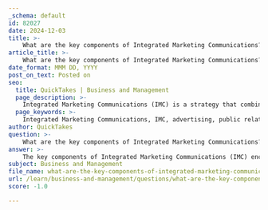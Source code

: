 ```yaml
---
_schema: default
id: 82027
date: 2024-12-03
title: >-
    What are the key components of Integrated Marketing Communications?
article_title: >-
    What are the key components of Integrated Marketing Communications?
date_format: MMM DD, YYYY
post_on_text: Posted on
seo:
  title: QuickTakes | Business and Management
  page_description: >-
    Integrated Marketing Communications (IMC) is a strategy that combines various promotional tools such as advertising, public relations, and digital marketing to create a consistent message to the target audience, enhancing brand recognition and customer engagement.
  page_keywords: >-
    Integrated Marketing Communications, IMC, advertising, public relations, direct marketing, sales promotions, social media, digital marketing, personal selling, brand awareness, customer engagement, marketing strategy, promotional tools, cohesive message
author: QuickTakes
question: >-
    What are the key components of Integrated Marketing Communications?
answer: >-
    The key components of Integrated Marketing Communications (IMC) encompass a variety of promotional tools and strategies that work together to deliver a consistent and cohesive message to the target audience. These components include:\n\n1. **Advertising**: This involves paid promotions through various media channels to reach a broad audience and create brand awareness.\n\n2. **Public Relations**: PR focuses on managing the brand's image and building relationships with the public, media, and other stakeholders.\n\n3. **Direct Marketing**: This strategy targets specific groups of consumers directly through methods such as email marketing, telemarketing, and direct mail.\n\n4. **Sales Promotions**: These are short-term incentives designed to encourage the purchase of a product or service, such as discounts, coupons, or contests.\n\n5. **Social Media**: Utilizing platforms like Facebook, Twitter, and Instagram to engage with customers, share content, and promote products or services.\n\n6. **Digital Marketing**: This includes online marketing strategies such as search engine marketing (SEM), search engine optimization (SEO), and content marketing to reach consumers through digital channels.\n\n7. **Personal Selling**: This involves direct interaction between sales representatives and customers to facilitate the purchase process and build relationships.\n\nBy integrating these components, IMC aims to create a seamless customer experience, enhance brand recognition, and drive customer engagement. The strategy emphasizes the importance of consistency across all communication channels, ensuring that every promotional effort reinforces the brand's core message and objectives. This holistic approach not only fosters stronger relationships with customers but also adapts to market changes and leverages multiple channels to effectively reach the target audience.
subject: Business and Management
file_name: what-are-the-key-components-of-integrated-marketing-communications.md
url: /learn/business-and-management/questions/what-are-the-key-components-of-integrated-marketing-communications
score: -1.0

---
```


&nbsp;